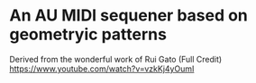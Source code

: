 # An AU MIDI sequener based on geometryic patterns

Derived from the wonderful work of Rui Gato (Full Credit)
https://www.youtube.com/watch?v=vzkKj4yOumI
